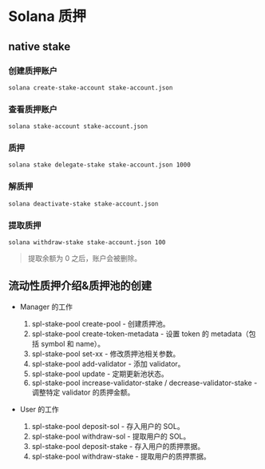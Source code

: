 # Solana 质押

## native stake

### 创建质押账户

```shell
solana create-stake-account stake-account.json
```

### 查看质押账户

```shell
solana stake-account stake-account.json
```

### 质押

```shell
solana stake delegate-stake stake-account.json 1000
```

### 解质押

```shell
solana deactivate-stake stake-account.json
```

### 提取质押

```shell
solana withdraw-stake stake-account.json 100
```

> 提取余额为 0 之后，账户会被删除。

## 流动性质押介绍&质押池的创建

* Manager 的工作

    1. spl-stake-pool create-pool - 创建质押池。
    2. spl-stake-pool create-token-metadata - 设置 token 的 metadata（包括 symbol 和 name）。
    3. spl-stake-pool set-xx - 修改质押池相关参数。
    4. spl-stake-pool add-validator - 添加 validator。
    5. spl-stake-pool update - 定期更新池状态。
    6. spl-stake-pool increase-validator-stake / decrease-validator-stake - 调整特定 validator 的质押金额。

* User 的工作

    1. spl-stake-pool deposit-sol - 存入用户的 SOL。
    2. spl-stake-pool withdraw-sol - 提取用户的 SOL。
    3. spl-stake-pool deposit-stake - 存入用户的质押票据。
    4. spl-stake-pool withdraw-stake - 提取用户的质押票据。
